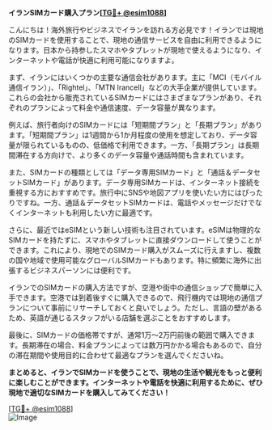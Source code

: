 **イランSIMカード購入プラン[[TG💪+ @esim1088](https://t.me/s/esim1088)]**

こんにちは！海外旅行やビジネスでイランを訪れる方必見です！イランでは現地のSIMカードを使用することで、現地の通信サービスを自由に利用できるようになります。日本から持参したスマホやタブレットが現地で使えるようになり、インターネットや電話が快適に利用可能になりますよ。

まず、イランにはいくつかの主要な通信会社があります。主に「MCI（モバイル通信イラン）」、「Rightel」、「MTN Irancell」などの大手企業が提供しています。これらの会社から販売されているSIMカードにはさまざまなプランがあり、それぞれのプランによって料金や通信速度、データ容量が異なります。

例えば、旅行者向けのSIMカードには「短期間プラン」と「長期プラン」があります。「短期間プラン」は1週間から1か月程度の使用を想定しており、データ容量が限られているものの、低価格で利用できます。一方、「長期プラン」は長期間滞在する方向けで、より多くのデータ容量や通話時間も含まれています。

また、SIMカードの種類としては「データ専用SIMカード」と「通話＆データセットSIMカード」があります。データ専用SIMカードは、インターネット接続を重視する方におすすめです。旅行中にSNSや地図アプリを使いたい方にはぴったりですね。一方、通話＆データセットSIMカードは、電話やメッセージだけでなくインターネットも利用したい方に最適です。

さらに、最近ではeSIMという新しい技術も注目されています。eSIMは物理的なSIMカードを持たずに、スマホやタブレットに直接ダウンロードして使うことができます。これにより、現地でのSIMカード購入がスムーズに行えますし、複数の国や地域で使用可能なグローバルSIMカードもあります。特に頻繁に海外に出張するビジネスパーソンには便利です。

イランでのSIMカードの購入方法ですが、空港や街中の通信ショップで簡単に入手できます。空港では到着後すぐに購入できるので、飛行機内では現地の通信プランについて事前にリサーチしておくと良いでしょう。ただし、言語の壁があるため、英語が通じるスタッフがいる店舗を選ぶことをおすすめします。

最後に、SIMカードの価格帯ですが、通常1万〜2万円前後の範囲で購入できます。長期滞在の場合、料金プランによっては数万円かかる場合もあるので、自分の滞在期間や使用目的に合わせて最適なプランを選んでくださいね。

**まとめると、イランでSIMカードを使うことで、現地の生活や観光をもっと便利に楽しむことができます。インターネットや電話を快適に利用するために、ぜひ現地で適切なSIMカードを購入してみてください！**

[[TG💪+ @esim1088](https://t.me/s/esim1088)]  
![Image](https://i.postimg.cc/Y0z9fWf4/image.png)